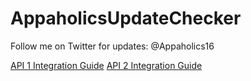 AppaholicsUpdateChecker
=======================

Follow me on Twitter for updates: @Appaholics16

[API 1 Integration Guide](https://github.com/RaghavSood/AppaholicsUpdateChecker/wiki/API-1-Integration-Guide)
[API 2 Integration Guide](https://github.com/RaghavSood/AppaholicsUpdateChecker/wiki/API-2-Integration-Guide)